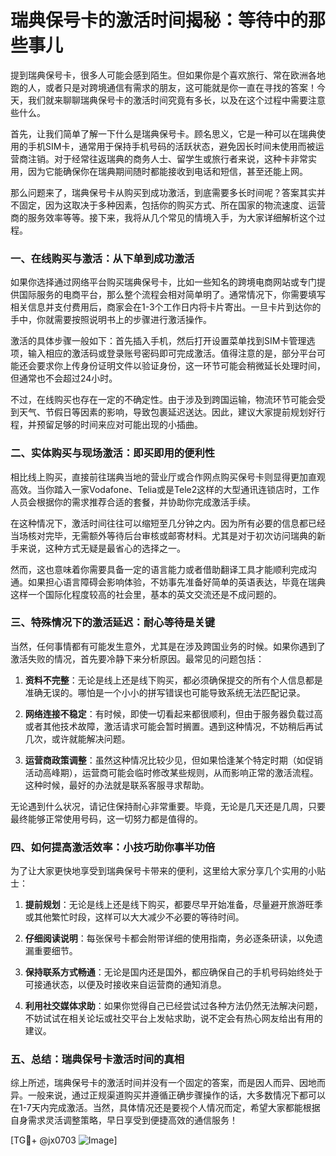 # 瑞典保号卡的激活时间揭秘：等待中的那些事儿

提到瑞典保号卡，很多人可能会感到陌生。但如果你是个喜欢旅行、常在欧洲各地跑的人，或者只是对跨境通信有需求的朋友，这可能就是你一直在寻找的答案！今天，我们就来聊聊瑞典保号卡的激活时间究竟有多长，以及在这个过程中需要注意些什么。

首先，让我们简单了解一下什么是瑞典保号卡。顾名思义，它是一种可以在瑞典使用的手机SIM卡，通常用于保持手机号码的活跃状态，避免因长时间未使用而被运营商注销。对于经常往返瑞典的商务人士、留学生或旅行者来说，这种卡非常实用，因为它能确保你在瑞典期间随时都能接收到电话和短信，甚至还能上网。

那么问题来了，瑞典保号卡从购买到成功激活，到底需要多长时间呢？答案其实并不固定，因为这取决于多种因素，包括你的购买方式、所在国家的物流速度、运营商的服务效率等等。接下来，我将从几个常见的情境入手，为大家详细解析这个过程。

### 一、在线购买与激活：从下单到成功激活

如果你选择通过网络平台购买瑞典保号卡，比如一些知名的跨境电商网站或专门提供国际服务的电商平台，那么整个流程会相对简单明了。通常情况下，你需要填写相关信息并支付费用后，商家会在1-3个工作日内将卡片寄出。一旦卡片到达你的手中，你就需要按照说明书上的步骤进行激活操作。

激活的具体步骤一般如下：首先插入手机，然后打开设置菜单找到SIM卡管理选项，输入相应的激活码或登录账号密码即可完成激活。值得注意的是，部分平台可能还会要求你上传身份证明文件以验证身份，这一环节可能会稍微延长处理时间，但通常也不会超过24小时。

不过，在线购买也存在一定的不确定性。由于涉及到跨国运输，物流环节可能会受到天气、节假日等因素的影响，导致包裹延迟送达。因此，建议大家提前规划好行程，并预留足够的时间来应对可能出现的小插曲。

### 二、实体购买与现场激活：即买即用的便利性

相比线上购买，直接前往瑞典当地的营业厅或合作网点购买保号卡则显得更加直观高效。当你踏入一家Vodafone、Telia或是Tele2这样的大型通讯连锁店时，工作人员会根据你的需求推荐合适的套餐，并协助你完成激活手续。

在这种情况下，激活时间往往可以缩短至几分钟之内。因为所有必要的信息都已经当场核对完毕，无需额外等待后台审核或邮寄材料。尤其是对于初次访问瑞典的新手来说，这种方式无疑是最省心的选择之一。

然而，这也意味着你需要具备一定的语言能力或者借助翻译工具才能顺利完成沟通。如果担心语言障碍会影响体验，不妨事先准备好简单的英语表达，毕竟在瑞典这样一个国际化程度较高的社会里，基本的英文交流还是不成问题的。

### 三、特殊情况下的激活延迟：耐心等待是关键

当然，任何事情都有可能发生意外，尤其是在涉及跨国业务的时候。如果你遇到了激活失败的情况，首先要冷静下来分析原因。最常见的问题包括：

1. **资料不完整**：无论是线上还是线下购买，都必须确保提交的所有个人信息都是准确无误的。哪怕是一个小小的拼写错误也可能导致系统无法匹配记录。
   
2. **网络连接不稳定**：有时候，即使一切看起来都很顺利，但由于服务器负载过高或者其他技术故障，激活请求可能会暂时搁置。遇到这种情况，不妨稍后再试几次，或许就能解决问题。

3. **运营商政策调整**：虽然这种情况比较少见，但如果恰逢某个特定时期（如促销活动高峰期），运营商可能会临时修改某些规则，从而影响正常的激活流程。这种时候，最好的办法就是联系客服寻求帮助。

无论遇到什么状况，请记住保持耐心非常重要。毕竟，无论是几天还是几周，只要最终能够正常使用号码，这一切努力都是值得的。

### 四、如何提高激活效率：小技巧助你事半功倍

为了让大家更快地享受到瑞典保号卡带来的便利，这里给大家分享几个实用的小贴士：

1. **提前规划**：无论是线上还是线下购买，都要尽早开始准备，尽量避开旅游旺季或其他繁忙时段，这样可以大大减少不必要的等待时间。

2. **仔细阅读说明**：每张保号卡都会附带详细的使用指南，务必逐条研读，以免遗漏重要细节。

3. **保持联系方式畅通**：无论是国内还是国外，都应确保自己的手机号码始终处于可接通状态，以便及时接收来自运营商的通知消息。

4. **利用社交媒体求助**：如果你觉得自己已经尝试过各种方法仍然无法解决问题，不妨试试在相关论坛或社交平台上发帖求助，说不定会有热心网友给出有用的建议。

### 五、总结：瑞典保号卡激活时间的真相

综上所述，瑞典保号卡的激活时间并没有一个固定的答案，而是因人而异、因地而异。一般来说，通过正规渠道购买并遵循正确步骤操作的话，大多数情况下都可以在1-7天内完成激活。当然，具体情况还是要视个人情况而定，希望大家都能根据自身需求灵活调整策略，早日享受到便捷高效的通信服务！

[TG💪+ @jx0703 ![Image](https://github.com/user-attachments/assets/dbca1d08-cadb-493c-b0ec-ad6f7a83f270)]